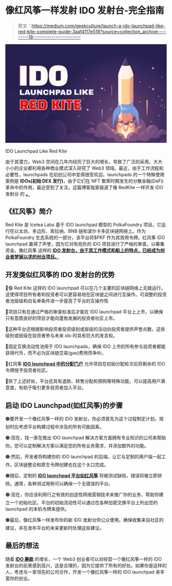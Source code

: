 # 像红风筝一样发射 IDO 发射台-完全指南

> 原文：<https://medium.com/geekculture/launch-a-ido-launchpad-like-red-kite-complete-guide-3aaf4117e518?source=collection_archive---------18----------------------->

![](img/be0e63de96628d142f2086e883fed4a8.png)

IDO Launchpad Like Red Kite

由于其潜力，Web3 空间在几年内经历了巨大的增长，导致了广泛的采用。大大小小的企业都利用各种商业模式深入研究了 Web3 领域。最近，由于工作流程和必要性，launchpads 在初创公司中变得很受欢迎。launchpads 的一个特殊使用案例是 **IDOs(初始 DEX 发行)**，由于它们在 NFT 繁荣时期发生的分散金融(DeFi)革命中的作用，最近受到了关注。这篇博客独家报道了像 RedKite 一样开发 IDO 发射台 的 [**。**](https://bit.ly/3o7ctDm)

## 《红风筝》简介

Red Kite 是 Icetea Labs 基于 IDO launchpad 模型的 PolkaFoundry 项目。它运行在以太坊、多边形、索拉纳、BNB 链和波尔卡多区块链网络上。作为 PolkaFoundry 生态系统的一部分，该平台将$PKF 作为其效用令牌。红风筝 IDO launchpad 赢得了声誉，因为它对有抱负的 IDO 项目进行了严格的审查，以筹集资金。像红风筝 这样的 [**IDO 发射台，由于其工作模式和船上的特点，已经成为创业者梦寐以求的创业项目。**](https://bit.ly/3cGeC6L)

## 开发类似红风筝的 IDO 发射台的优势

🔵像 Red Kite 这样的 IDO launchpad 可以在几个主要的区块链网络上无缝运行，这使得项目所有者和投资者可以更容易地在区块链之间进行互操作。可调整的投资者池层级和白名单条件进一步提高了平台的互操作性

🔵项目只有在通过严格的审查标准后才能在 IDO launchpad 平台上上市，以确保只有意图良好的项目才能向蓬勃发展的投资者社区上市。

🔵这种平台还根据影响投资者投资级别或层级的活动向投资者提供声誉点数，这些级别或层级在投资者参与未来 ido 时具有巨大的发言权。

🔵固定互换流动性池用于 IDO launchpads，确保 IDO 上市的所有参与投资者都能获得代币，而不必为区块链交易(gas)费用而争吵。

🔵红风筝 [**IDO launchpad 中的分配门户**](https://bit.ly/3cGeC6L) 允许项目在初始分配轮次后将剩余的 IDO 令牌授予投资者社区。

🔵除了上述好处，平台还具有退款、转售分配和预购等特殊功能，可以提高用户满意度，有助于吸引更多投资者加入平台。

## 启动 IDO Launchpad(如红风筝)的步骤

🟠要开发一个像红风筝一样的 IDO 发射台，你必须首先为这个过程制定计划。规划时应考虑平台构建过程中涉及的所有可能因素。

🟠:现在，找一家在推出 IDO launchpad 解决方案方面拥有专业知识的公司来帮助你。您可以定制解决方案以满足您的所有业务需求，并添加额外的功能。

🟠:然后，开发者将构建你的 IDO launchpad 的后端，让它与定制的用户端一起工作。区块链整合和原生令牌创建也在这个关口完成。

🟠随后，定制的 [**IDO launchpad 平台如红风筝**](https://bit.ly/3cGeC6L) 将被测试缺陷，错误将被立即排除。通常，各种测试用例可以确保一个无错误的平台。

🟠:现在，你应该利用行之有效的创造性网络营销技术来推广你的业务，帮助你建立一个初始社区。平台的初始流动性可以通过在各种加密交换平台上列出您的 launchpad 的本机令牌来提供。

🟠最后，像红风筝一样发布你的新 IDO 发射台供公众使用。确保收集来自社区的建议，并在发布平台的未来更新时处理这些建议。

## 最后的想法

随着 [**IDO 筹款**](https://bit.ly/3uJJRUM) 的增长，一个 Web3 创业者可以对经营一个像红风筝一样的 IDO 发射台的前景感到高兴，这是合理的，因为它提供了所有的好处。如果你是这样的人，考虑与一家领先的公司合作，开发一个像红风筝一样的 IDO launchpad 来丰富你的创业。